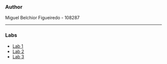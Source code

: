 ### Author
Miguel Belchior Figueiredo - 108287

---

### Labs
- [Lab 1](lab1)
- [Lab 2](lab2)
- [Lab 3](lab2)

